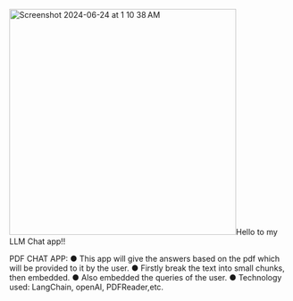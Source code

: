 <img width="406" alt="Screenshot 2024-06-24 at 1 10 38 AM" src="https://github.com/Aarya31/PDF-Chat-app/assets/98584413/7dbbd471-4c9c-438b-9a8d-c503f5613f7f">Hello to my LLM Chat app!!

PDF CHAT APP:
● This app will give the answers based on the pdf which will be provided to it by the user.
● Firstly break the text into small chunks, then embedded.
● Also embedded the queries of the user.
● Technology used: LangChain, openAI, PDFReader,etc.


